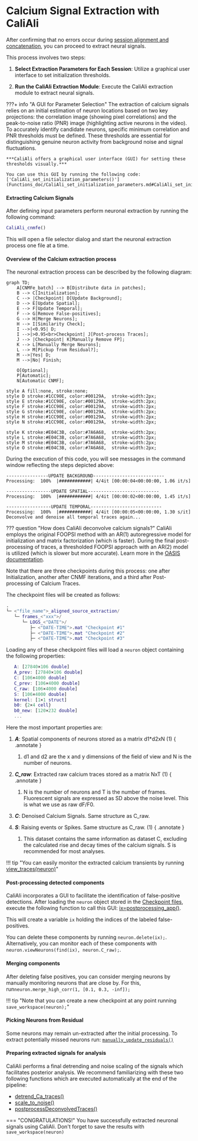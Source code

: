 # Calcium Signal Extraction with CaliAli

After confirming that no errors occur during [session alignment and concatenation](alignment.md#main), you can proceed to extract neural signals.

This process involves two steps:

1. **Select Extraction Parameters for Each Session**: Utilize a graphical user interface to set initialization thresholds.
   
2. **Run the CaliAli Extraction Module**: Execute the CaliAli extraction module to extract neural signals.
<a id="gui"></a>

???+ info "A GUI for Parameter Selection" 
    The extraction of calcium signals relies on an initial estimation of neuron locations based on two key projections: the correlation image (showing pixel correlations) and the peak-to-noise ratio (PNR) image (highlighting active neurons in the video). To accurately identify candidate neurons, specific minimum correlation and PNR thresholds must be defined. These thresholds are essential for distinguishing genuine neuron activity from background noise and signal fluctuations.

    ***CaliAli offers a graphical user interface (GUI) for setting these thresholds visually.***

    You can use this GUI by running the following code:  ['CaliAli_set_initialization_parameters()'](Functions_doc/CaliAli_set_initialization_parameters.md#CaliAli_set_initialization_parameters)

#### Extracting Calcium Signals <a id="ecs"></a>

After defining input parameters perform neuronal extraction by running the following command:

```matlab
CaliAli_cnmfe()
```
This will open a file selector dialog and start the neuronal extraction process one file at a time.

#### Overview of the Calcium extraction process

The neuronal extraction process can be described by the following diagram:

``` mermaid
graph TD;
	A[CNMFe_batch] --> B[Distribute data in patches];
	B --> C[Initialization];
	C --> |Checkpoint| D[Update Background];
	D --> E[Update Spatial];
	E --> F[Update Temporal];
	F --> G[Remove False-positives];
	G --> H[Merge Neurons];
	H --> I[Similarity Check];
	I -->|<0.95| D;
	I -->|>0.95<br>Checkpoint| J[Post-process Traces];
	J --> |Checkpoint| K[Manually Remove FP];
	K --> L[Manually Merge Neurons];
	L --> M[Pickup from Residual?];
	M -->|Yes| D;
	M -->|No| Finish;	
	
	O[Optional];
	P[Automatic];
	N[Automatic CNMF];
	
style A fill:none, stroke:none;
style D stroke:#1CC90E, color:#00129A,  stroke-width:2px;
style E stroke:#1CC90E, color:#00129A,  stroke-width:2px;
style F stroke:#1CC90E, color:#00129A,  stroke-width:2px;
style G stroke:#1CC90E, color:#00129A,  stroke-width:2px;
style H stroke:#1CC90E, color:#00129A,  stroke-width:2px;
style N stroke:#1CC90E, color:#00129A,  stroke-width:2px;

style K stroke:#E04C3B, color:#7A6A68,  stroke-width:2px; 
style L stroke:#E04C3B, color:#7A6A68,  stroke-width:2px;
style M stroke:#E04C3B, color:#7A6A68,  stroke-width:2px;
style O stroke:#E04C3B, color:#7A6A68,  stroke-width:2px;
```
During the execution of this code, you will see messages in the command window reflecting the steps depicted above:

```
----------------UPDATE BACKGROUND---------------------------
Processing:  100%  |############| 4/4it [00:00:04<00:00:00, 1.06 it/s]

-----------------UPDATE SPATIAL---------------------------
Processing:  100%  |############| 4/4it [00:00:02<00:00:00, 1.45 it/s]

-----------------UPDATE TEMPORAL---------------------------
Processing:  100%  |############| 4/4it [00:00:05<00:00:00, 1.30 s/it]
Deconvolve and denoise all temporal traces again...
```

??? question "How does CaliAli deconvolve calcium signals?"
	CaliAli employs the original FOOPSI method with an AR(1) autoregressive model for initialization and matrix factorization (which is faster). During the final post-processing of traces, a thresholded FOOPSI approach with an AR(2) model is utilized (which is slower but more accurate). Learn more in the [OASIS documentation](https://github.com/zhoupc/OASIS_matlab/blob/master/document/FOOPSI.md#brief-summary-of-the-deconvolution-problem).

Note that there are three checkpoints during this process: one after Initialization, another after CNMF iterations, and a third after Post-processing of Calcium Traces.

The checkpoint files will be created as follows: <a id="chk"></a>

``` matlab
.
└─ <"file_name">_aligned_source_extraction/
   └─ frames_<"xxx">/
      └─ LOGS_<"DATE">/
         ├─ <"DATE-TIME">.mat "Checkpoint #1"
         ├─ <"DATE-TIME">.mat "Checkpoint #2"
         ├─ <"DATE-TIME">.mat "Checkpoint #3"
```

Loading any of these checkpoint files will load a `neuron` object containing the following properties:

 ``` matlab
	A: [27840×106 double]
	A_prev: [27840×106 double]
	C: [106×4000 double]
	C_prev: [106×4000 double]
	C_raw: [106×4000 double]
	S: [106×4000 double]
	kernel: [1×1 struct]
	b0: {2×4 cell}
	b0_new: [120×232 double]
	...
 ```
 Here the most important properties are:
 
 1. ***A***: Spatial components of neurons stored as a matrix d1*d2xN (1)
	{ .annotate }
	
	1. d1 and d2 are the x and y dimensions of the field of view and N is the number of neurons.
	
2. ***C_raw***: Extracted raw calcium traces stored as a matrix NxT (1)
	{ .annotate }
	
	1. N is the number of neurons and T is the number of frames. Fluorescent signals are expressed as SD above the noise level. This is what we use as raw dF/F0.  

3.	***C***: Denoised Calcium Signals. Same structure as C_raw.
	
4.	***S***: Raising events or Spikes. Same structure as C_raw.	(1)
	{ .annotate }
	
	1. This dataset contains the same information as dataset C, excluding the calculated rise and decay times of the calcium signals. S is recommended for most analyses.
	
!!! tip "You can easily monitor the extracted calcium transients by running [view_traces(neuron)](Functions_doc/view_traces.md)"
	
	
#### Post-processing detected components

CaliAli incorporates a GUI to facilitate the identification of false-positive detections.  After loading the `neuron` object stored in the [Checkpoint files](extraction.md#chk), execute the following function to call this GUI:  [ix=postprocessing_app()](Functions_doc/postprocessing_app.md#postprocessing_app).

This will create a variable `ix` holding the indices of the labeled false-positives.

You can delete these components by running `neuron.delete(ix);`. Alternatively, you can monitor each of these components with `neuron.viewNeurons(find(ix), neuron.C_raw);`.

#### Merging components

After deleting false positives, you can consider merging neurons by manually monitoring neurons that are close by. For this, run`neuron.merge_high_corr(1, [0.1, 0.3, -inf]);`

!!! tip "Note that you can create a new checkpoint at any point running `save_workspace(neuron);`"

#### Picking Neurons from Residual <a id="residual"></a>

Some neurons may remain un-extracted after the initial processing. To extract potentially missed neurons run: [`manually_update_residuals()`](Functions_doc/manually_update_residuals.md#manually_update_residuals)

#### Preparing extracted signals for analysis

CaliAli performs a final detrending and noise scaling of the signals which facilitates posterior analysis. We recommend familiarizing with these two following functions which are executed automatically at the end of the pipeline:

- [detrend_Ca_traces()](Functions_doc/detrend_Ca_traces.md#detrend_Ca_traces) 
- [scale_to_noise()](Functions_doc/scale_to_noise.md#scale_to_noise) 
- [postprocessDeconvolvedTraces()](Functions_doc/postprocessDeconvolvedTraces.md#postprocessDeconvolvedTraces) 

=== "CONGRATULATIONS!"
You have successfully extracted neuronal signals using CaliAli. Don't forget to save the results with `save_workspace(neuron)`
	

